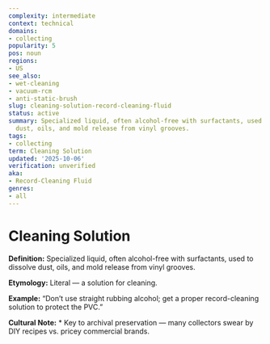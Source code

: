 ```yaml
---
complexity: intermediate
context: technical
domains:
- collecting
popularity: 5
pos: noun
regions:
- US
see_also:
- wet-cleaning
- vacuum-rcm
- anti-static-brush
slug: cleaning-solution-record-cleaning-fluid
status: active
summary: Specialized liquid, often alcohol-free with surfactants, used to dissolve
  dust, oils, and mold release from vinyl grooves.
tags:
- collecting
term: Cleaning Solution
updated: '2025-10-06'
verification: unverified
aka:
- Record-Cleaning Fluid
genres:
- all
---
```


# Cleaning Solution

**Definition:** Specialized liquid, often alcohol-free with surfactants, used to dissolve dust, oils, and mold release from vinyl grooves.

**Etymology:** Literal — a solution for cleaning.

**Example:** “Don’t use straight rubbing alcohol; get a proper record-cleaning solution to protect the PVC.”

**Cultural Note:** * Key to archival preservation — many collectors swear by DIY recipes vs. pricey commercial brands.

